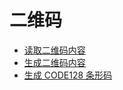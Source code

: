 # 二维码

- [读取二维码内容](./qr_code_read.go)
- [生成二维码内容](./qr_code_write.go)
- [生成 CODE128 条形码](./bar_code_128_gen.go)